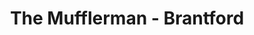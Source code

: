 ---
title: "The Mufflerman - Brantford"
url: /brantford/the-mufflerman-brantford/
shop: Autowerkstatt
---